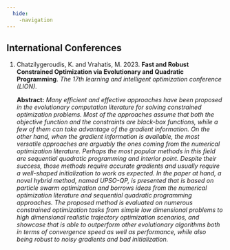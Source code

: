 ```yaml
---
  hide:
    -navigation
---
```


## International Conferences

1. Chatzilygeroudis, K. and Vrahatis, M. 2023. **Fast and Robust Constrained Optimization via Evolutionary and Quadratic Programming**. *The 17th learning and intelligent optimization conference (LION).*

   **Abstract:** *Many efficient and effective approaches have been proposed in the evolutionary computation literature for solving constrained optimization problems. Most of the approaches assume that both the objective function and the constraints are black-box functions, while a few of them can take advantage of the gradient information. On the other hand, when the gradient information is available, the most versatile approaches are arguably the ones coming from the numerical optimization literature. Perhaps the most popular methods in this field are sequential quadratic programming and interior point. Despite their success, those methods require accurate gradients and usually require a well-shaped initialization to work as expected. In the paper at hand, a novel hybrid method, named UPSO-QP, is presented that is based on particle swarm optimization and borrows ideas from the numerical optimization literature and sequential quadratic programming approaches. The proposed method is evaluated on numerous constrained optimization tasks from simple low dimensional problems to high dimensional realistic trajectory optimization scenarios, and showcase that is able to outperform other evolutionary algorithms both in terms of convergence speed as well as performance, while also being robust to noisy gradients and bad initialization.*
